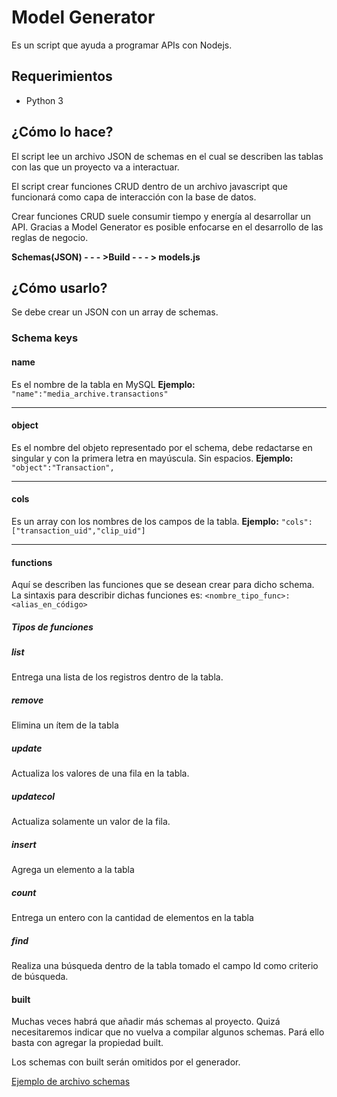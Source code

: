 # Model Generator
Es un script que ayuda a programar APIs con Nodejs.

## Requerimientos
- Python 3

## ¿Cómo lo hace?
El script lee un archivo JSON de schemas en el cual se describen las tablas con las que un proyecto va a interactuar.

El script crear funciones CRUD dentro de un archivo javascript que funcionará como capa de interacción con la base de datos.

Crear funciones CRUD suele consumir tiempo y energía al desarrollar un API. Gracias a Model Generator es posible enfocarse en el desarrollo de las reglas de negocio. 

**Schemas(JSON) - - - >Build - - - > models.js**

## ¿Cómo usarlo?
Se debe crear un JSON con un array de schemas.

### Schema keys

#### name
Es el nombre de la tabla en MySQL
**Ejemplo:** `"name":"media_archive.transactions"`

- - -

#### object
Es el nombre del objeto representado por el schema, debe redactarse en singular y con la primera letra en mayúscula. Sin espacios.
**Ejemplo:** `"object":"Transaction",`

- - -

#### cols
Es un array con los nombres de los campos de la tabla.
**Ejemplo:** `"cols":["transaction_uid","clip_uid"]`


- - -

#### functions
Aquí se describen las funciones que se desean crear para dicho schema.
La sintaxis para describir dichas funciones es:
`<nombre_tipo_func>:<alias_en_código>`

##### Tipos de funciones

##### **list**
Entrega una lista de los registros dentro de la tabla.

##### **remove**
Elimina un ítem de la tabla

##### **update**
Actualiza los valores de una fila en la tabla.

##### **updatecol**
Actualiza solamente un valor de la fila.

##### **insert**
Agrega un elemento a la tabla

##### **count**
Entrega un entero con la cantidad de elementos en la tabla

##### **find**
Realiza una búsqueda dentro de la tabla tomado el campo Id como criterio de búsqueda.


#### built
Muchas veces habrá que añadir más schemas al proyecto. Quizá necesitaremos indicar que no vuelva a compilar algunos schemas. Pará ello basta con agregar la propiedad built.

Los schemas con built serán omitidos por el generador.

[Ejemplo de archivo schemas](./doc/schemas_example.json)